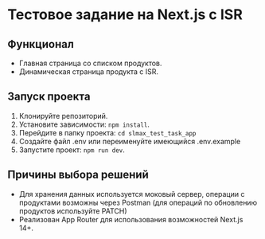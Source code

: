 # Тестовое задание на Next.js с ISR

## Функционал

- Главная страница со списком продуктов.
- Динамическая страница продукта с ISR.

## Запуск проекта

1. Клонируйте репозиторий.
2. Установите зависимости: `npm install`.
3. Перейдите в папку проекта: `cd slmax_test_task_app`
4. Создайте файл .env или переименуйте имеющийся .env.example
5. Запустите проект: `npm run dev`.

## Причины выбора решений

- Для хранения данных используется моковый сервер, операции с продуктами возможны через Postman (для операций по обновлению продуктов используйте PATCH)
- Реализован App Router для использования возможностей Next.js 14+.

